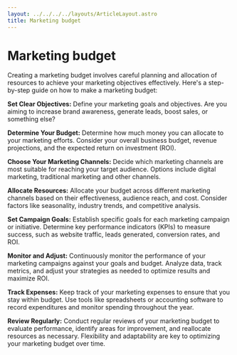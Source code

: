 ```yaml
---
layout: ../../../../layouts/ArticleLayout.astro
title: Marketing budget
---
```


# Marketing budget

Creating a marketing budget involves careful planning and allocation of resources to achieve your marketing objectives effectively. Here's a step-by-step guide on how to make a marketing budget:

**Set Clear Objectives:** Define your marketing goals and objectives. Are you aiming to increase brand awareness, generate leads, boost sales, or something else?

**Determine Your Budget:** Determine how much money you can allocate to your marketing efforts. Consider your overall business budget, revenue projections, and the expected return on investment (ROI).

**Choose Your Marketing Channels:** Decide which marketing channels are most suitable for reaching your target audience. Options include digital marketing, traditional marketing and other channels.

**Allocate Resources:** Allocate your budget across different marketing channels based on their effectiveness, audience reach, and cost. Consider factors like seasonality, industry trends, and competitive analysis.

**Set Campaign Goals:** Establish specific goals for each marketing campaign or initiative. Determine key performance indicators (KPIs) to measure success, such as website traffic, leads generated, conversion rates, and ROI.

**Monitor and Adjust:** Continuously monitor the performance of your marketing campaigns against your goals and budget. Analyze data, track metrics, and adjust your strategies as needed to optimize results and maximize ROI.

**Track Expenses:** Keep track of your marketing expenses to ensure that you stay within budget. Use tools like spreadsheets or accounting software to record expenditures and monitor spending throughout the year.

**Review Regularly:** Conduct regular reviews of your marketing budget to evaluate performance, identify areas for improvement, and reallocate resources as necessary. Flexibility and adaptability are key to optimizing your marketing budget over time.
